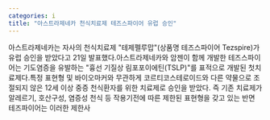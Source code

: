 ```yaml
---
categories: i
title: "아스트라제네카 천식치료제 테즈스파이어 유럽 승인"
---
```

아스트라제네카는 자사의 천식치료제 "테제펠루맙"(상품명 테즈스파이어 Tezspire)가 유럽 승인을 받았다고 21일 발표했다.아스트라제네카와 암젠이 함께 개발한 테즈스파이어는 기도염증을 유발하는 "흉선 기질상 림포포이에틴(TSLP)"를 표적으로 개발된 첫치료제다.특정 표현형 및 바이오마커와 무관하게 코르티코스테로이드와 다른 약물으로 조절되지 않은 12세 이상 중증 천식환자를 위한 치료제로 승인을 받았다. 즉 기존 치료제가 알레르기, 호산구성, 염증성 천식 등 작용기전에 따른 제한된 표현형을 갖고 있는 반면 테즈파이어는 이러한 제한사
